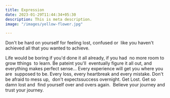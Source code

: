 ```yaml
---
title: Expression
date: 2023-01-29T11:44:34+05:30
description: This is meta description.
image: "/images/yellow-flower.jpg"

---
```

​Don't be hard on yourself for ​feeling lost, confused or ​ like you haven't ​achieved all that ​you wanted to ac​hieve.​

​L​ife would be boring if you'd done it all already, if you had ​ no more room​ ​to grow​ ​t​things ​ to learn​.​ ​B​e pa​teint you'll ​ eventually fig​ure ​it all out, and everything makes perfect sense... Every experience will​ get​ you ​whe​re​ you are ​ supposed to be​.​ Every loss, every heartbreak and every mistake. ​​Don't​ ​​be afraid to mess up, ​ ​don't ​expect ​s​success overnight. Get Lost.​ ​​Get so damn​​​​ lost and​ ​ find yourself over and overs ​again.​ ​​ Believe​ your journey​ ​and trust ​​your journey​.​​